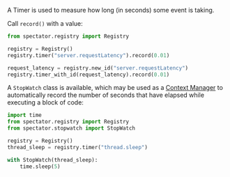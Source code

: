 A Timer is used to measure how long (in seconds) some event is taking.

Call `record()` with a value:

```python
from spectator.registry import Registry

registry = Registry()
registry.timer("server.requestLatency").record(0.01)

request_latency = registry.new_id("server.requestLatency")
registry.timer_with_id(request_latency).record(0.01)
```

A `StopWatch` class is available, which may be used as a [Context Manager] to automatically record
the number of seconds that have elapsed while executing a block of code:

```python
import time
from spectator.registry import Registry
from spectator.stopwatch import StopWatch

registry = Registry()
thread_sleep = registry.timer("thread.sleep")

with StopWatch(thread_sleep):
    time.sleep(5)
```

[Context Manager]: https://docs.python.org/3/reference/datamodel.html#context-managers
